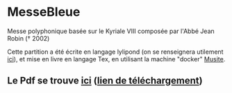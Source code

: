 # MesseBleue
Messe polyphonique basée sur le Kyriale VIII composée par l'Abbé Jean Robin († 2002)

Cette partition a été écrite en langage lylipond (on se renseignera utilement [ici](http://lilypond.org)), et mise en livre en langage Tex, en utilisant la machine "docker" [Musite](https://github.com/musite-project/musite).

## Le Pdf se trouve [ici](https://github.com/mimo38/MesseBleuePDF) ([lien de téléchargement](https://github.com/mimo38/MesseBleuePDF/raw/master/MesseBleueLy.pdf))
